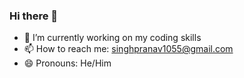 ### Hi there 👋

- 🔭 I’m currently working on my coding skills
- 📫 How to reach me: singhpranav1055@gmail.com
- 😄 Pronouns: He/Him

<!--
**pranav-singh-parmar/pranav-singh-parmar** is a ✨ _special_ ✨ repository because its `README.md` (this file) appears on your GitHub profile.

Here are some ideas to get you started:

- 🔭 I’m currently working on ...
- 🌱 I’m currently learning ...
- 👯 I’m looking to collaborate on ...
- 🤔 I’m looking for help with ...
- 💬 Ask me about ...
- 📫 How to reach me: ...
- 😄 Pronouns: ...
- ⚡ Fun fact: ...
-->
